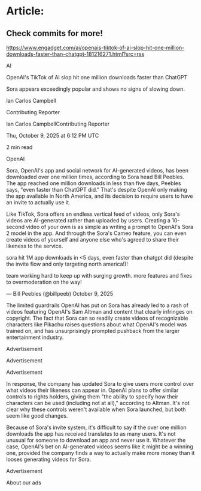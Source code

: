 # Article:

## Check commits for more!
https://www.engadget.com/ai/openais-tiktok-of-ai-slop-hit-one-million-downloads-faster-than-chatgpt-181216271.html?src=rss

AI

OpenAI's TikTok of AI slop hit one million downloads faster than ChatGPT

Sora appears exceedingly popular and shows no signs of slowing down.

Ian Carlos Campbell

Contributing Reporter

Ian Carlos CampbellContributing Reporter

Thu, October 9, 2025 at 6:12 PM UTC

2 min read

OpenAI

Sora, OpenAI's app and social network for AI-generated videos, has been downloaded over one million times, according to Sora head Bill Peebles. The app reached one million downloads in less than five days, Peebles says, "even faster than ChatGPT did." That's despite OpenAI only making the app available in North America, and its decision to require users to have an invite to actually use it.

Like TikTok, Sora offers an endless vertical feed of videos, only Sora's videos are AI-generated rather than uploaded by users. Creating a 10-second video of your own is as simple as writing a prompt to OpenAI's Sora 2 model in the app. And through the Sora's Cameo feature, you can even create videos of yourself and anyone else who's agreed to share their likeness to the service.

sora hit 1M app downloads in <5 days, even faster than chatgpt did (despite the invite flow and only targeting north america!)!

team working hard to keep up with surging growth. more features and fixes to overmoderation on the way!

— Bill Peebles (@billpeeb) October 9, 2025

The limited guardrails OpenAI has put on Sora has already led to a rash of videos featuring OpenAI's Sam Altman and content that clearly infringes on copyright. The fact that Sora can so readily create videos of recognizable characters like Pikachu raises questions about what OpenAI's model was trained on, and has unsurprisingly prompted pushback from the larger entertainment industry.

Advertisement

Advertisement

Advertisement

In response, the company has updated Sora to give users more control over what videos their likeness can appear in. OpenAI plans to offer similar controls to rights holders, giving them "the ability to specify how their characters can be used (including not at all)," according to Altman. It's not clear why these controls weren't available when Sora launched, but both seem like good changes.

Because of Sora's invite system, it's difficult to say if the over one million downloads the app has received translates to as many users. It's not unusual for someone to download an app and never use it. Whatever the case, OpenAI's bet on AI-generated videos seems like it might be a winning one, provided the company finds a way to actually make more money than it looses generating videos for Sora.

Advertisement

About our ads